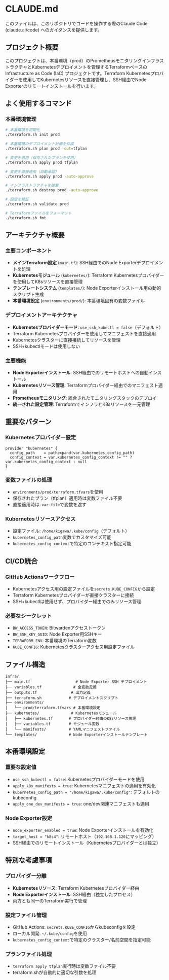 # CLAUDE.md

このファイルは、このリポジトリでコードを操作する際のClaude Code (claude.ai/code) へのガイダンスを提供します。

## プロジェクト概要

このプロジェクトは、本番環境（prod）のPrometheusモニタリングインフラストラクチャとKubernetesデプロイメントを管理するTerraformベースのInfrastructure as Code (IaC) プロジェクトです。Terraform Kubernetesプロバイダーを使用してKubernetesリソースを直接管理し、SSH経由でNode Exporterのリモートインストールを行います。

## よく使用するコマンド

### 本番環境管理
```bash
# 本番環境を初期化
./terraform.sh init prod

# 本番環境のデプロイメント計画を作成
./terraform.sh plan prod -out=tfplan

# 変更を適用（保存されたプランを使用）
./terraform.sh apply prod tfplan

# 変更を直接適用（自動承認）
./terraform.sh apply prod -auto-approve

# インフラストラクチャを破棄
./terraform.sh destroy prod -auto-approve

# 設定を検証
./terraform.sh validate prod

# Terraformファイルをフォーマット
./terraform.sh fmt
```

## アーキテクチャ概要

### 主要コンポーネント
- **メインTerraform設定** (`main.tf`): SSH経由でのNode Exporterデプロイメントを処理
- **Kubernetesモジュール** (`kubernetes/`): Terraform Kubernetesプロバイダーを使用してK8sリソースを直接管理
- **テンプレートシステム** (`templates/`): Node Exporterインストール用の動的スクリプト生成
- **本番環境設定** (`environments/prod/`): 本番環境固有の変数ファイル

### デプロイメントアーキテクチャ
- **Kubernetesプロバイダーモード**: `use_ssh_kubectl = false`（デフォルト）
- Terraform Kubernetesプロバイダーを使用してマニフェストを直接適用
- Kubernetesクラスターに直接接続してリソースを管理
- SSH+kubectlモードは使用しない

### 主要機能
- **Node Exporterインストール**: SSH経由でのリモートホストへの自動インストール
- **Kubernetesリソース管理**: Terraformプロバイダー経由でのマニフェスト適用
- **Prometheusモニタリング**: 統合されたモニタリングスタックのデプロイ
- **統一された設定管理**: TerraformでインフラとK8sリソースを一元管理

## 重要なパターン

### Kubernetesプロバイダー設定
```hcl
provider "kubernetes" {
  config_path    = pathexpand(var.kubernetes_config_path)
  config_context = var.kubernetes_config_context != "" ? var.kubernetes_config_context : null
}
```

### 変数ファイルの処理
- `environments/prod/terraform.tfvars`を使用
- 保存されたプラン（tfplan）適用時は変数ファイル不要
- 直接適用時は`-var-file`で変数を渡す

### Kubernetesリソースアクセス
- 設定ファイル: `/home/kigawa/.kube/config`（デフォルト）
- `kubernetes_config_path`変数でカスタマイズ可能
- `kubernetes_config_context`で特定のコンテキスト指定可能

## CI/CD統合

### GitHub Actionsワークフロー
- Kubernetesアクセス用の設定ファイルを`secrets.KUBE_CONFIG`から設定
- Terraform Kubernetesプロバイダーが直接クラスターに接続
- SSH+kubectlは使用せず、プロバイダー経由でのみリソース管理

### 必要なシークレット
- `BW_ACCESS_TOKEN`: Bitwardenアクセストークン
- `BW_SSH_KEY_GUID`: Node Exporter用SSHキー
- `TERRAFORM_ENV`: 本番環境のTerraform変数
- `KUBE_CONFIG`: Kubernetesクラスターアクセス用設定ファイル

## ファイル構造

```
infra/
├── main.tf                    # Node Exporter SSH デプロイメント
├── variables.tf              # 全変数定義
├── outputs.tf               # 出力定義
├── terraform.sh            # デプロイメントスクリプト
├── environments/
│   └── prod/terraform.tfvars # 本番環境設定
├── kubernetes/              # Kubernetesモジュール
│   ├── kubernetes.tf       # プロバイダー経由のK8sリソース管理
│   ├── variables.tf        # モジュール変数
│   └── manifests/          # YAMLマニフェストファイル
└── templates/              # Node Exporterインストールテンプレート
```

## 本番環境設定

### 重要な設定値
- `use_ssh_kubectl = false`: Kubernetesプロバイダーモードを使用
- `apply_k8s_manifests = true`: Kubernetesマニフェストの適用を有効化
- `kubernetes_config_path = "/home/kigawa/.kube/config"`: デフォルトのkubeconfig
- `apply_one_dev_manifests = true`: one/dev関連マニフェストも適用

### Node Exporter設定
- `node_exporter_enabled = true`: Node Exporterインストールを有効化
- `target_host = "k8s4"`: リモートホスト（`192.168.1.120`にマッピング）
- SSH経由でのリモートインストール（Kubernetesプロバイダーとは独立）

## 特別な考慮事項

### プロバイダー分離
- **Kubernetesリソース**: Terraform Kubernetesプロバイダー経由
- **Node Exporterインストール**: SSH経由（独立したプロセス）
- 両方とも同一のTerraform実行で管理

### 設定ファイル管理
- GitHub Actions: `secrets.KUBE_CONFIG`からkubeconfigを設定
- ローカル開発: `~/.kube/config`を使用
- `kubernetes_config_context`で特定のクラスター/名前空間を指定可能

### プランファイル処理
- `terraform apply tfplan`実行時は変数ファイル不要
- terraform.shが自動的に適切な引数を処理